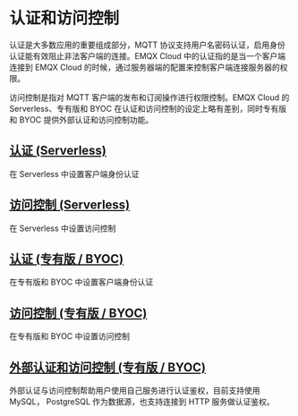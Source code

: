 # 认证和访问控制

认证是大多数应用的重要组成部分，MQTT 协议支持用户名密码认证，启用身份认证能有效阻止非法客户端的连接。EMQX Cloud 中的认证指的是当一个客户端连接到 EMQX  Cloud 的时候，通过服务器端的配置来控制客户端连接服务器的权限。

访问控制是指对 MQTT 客户端的发布和订阅操作进行权限控制。EMQX Cloud 的 Serverless、专有版和 BYOC 在认证和访问控制的设定上略有差别，同时专有版和 BYOC 提供外部认证和访问控制功能。

## [认证 (Serverless)](./auth_serverless.md)

在 Serverless 中设置客户端身份认证

## [访问控制 (Serverless)](./acl_serverless.md)

在 Serverless 中设置访问控制

## [认证 (专有版 / BYOC)](./auth_dedicated.md)

在专有版和 BYOC 中设置客户端身份认证

## [访问控制 (专有版 / BYOC)](./acl_dedicated.md)

在专有版和 BYOC 中设置访问控制

## [外部认证和访问控制 (专有版 / BYOC)](./custom_auth.md)
外部认证与访问控制帮助用户使用自己服务进行认证鉴权，目前支持使用 MySQL， PostgreSQL 作为数据源，也支持连接到 HTTP 服务做认证鉴权。